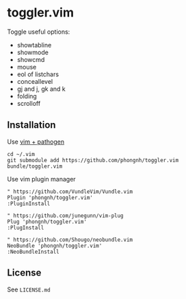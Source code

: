 # toggler.vim

Toggle useful options:

* showtabline
* showmode
* showcmd
* mouse
* eol of listchars
* conceallevel
* gj and j, gk and k
* folding
* scrolloff

## Installation

Use [vim + pathogen](http://vimcasts.org/episodes/synchronizing-plugins-with-git-submodules-and-pathogen)

    cd ~/.vim
    git submodule add https://github.com/phongnh/toggler.vim bundle/toggler.vim

Use vim plugin manager

    " https://github.com/VundleVim/Vundle.vim
    Plugin 'phongnh/toggler.vim'
    :PluginInstall

    " https://github.com/junegunn/vim-plug
    Plug 'phongnh/toggler.vim'
    :PlugInstall

    " https://github.com/Shougo/neobundle.vim
    NeoBundle 'phongnh/toggler.vim'
    :NeoBundleInstall

## License

See `LICENSE.md`
